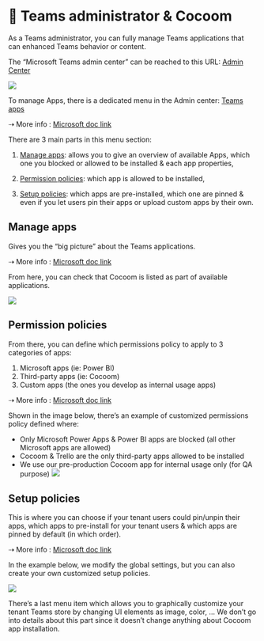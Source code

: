 # 🚀 Teams administrator & Cocoom

As a Teams administrator, you can fully manage Teams applications that can enhanced Teams behavior or content.

The “Microsoft Teams admin center” can be reached to this URL: [Admin Center](https://admin.teams.microsoft.com)

![](https://paper-attachments.dropbox.com/s_F4554E37D88F30AB7BEBF1845EA4EDBA717C9233F7EAE67807843257ADA51AC6_1610956371977_Teams+-+Microsoft+Teams+admin+center.png)

To manage Apps, there is a dedicated menu in the Admin center: [Teams apps](https://admin.teams.microsoft.com/policies/manage-apps)

⇢ More info : [Microsoft doc link](https://docs.microsoft.com/en-us/microsoftteams/admin-settings)

There are 3 main parts in this menu section:

1. [Manage apps](#manage-apps): allows you to give an overview of available Apps, which one you blocked or allowed to be installed & each app properties,

2. [Permission policies](#permission-policies): which app is allowed to be installed,

3. [Setup policies](#setup-policies): which apps are pre-installed, which one are pinned & even if you let users pin their apps or upload custom apps by their own.


## Manage apps

Gives you the “big picture” about the Teams applications.

⇢ More info : [Microsoft doc link](https://docs.microsoft.com/en-us/microsoftteams/manage-apps)

From here, you can check that Cocoom is listed as part of available applications.

![](https://paper-attachments.dropbox.com/s_F4554E37D88F30AB7BEBF1845EA4EDBA717C9233F7EAE67807843257ADA51AC6_1610956776062_Teams+-+Manage+apps+availability.png)


## Permission policies

From there, you can define which permissions policy to apply to 3 categories of apps:

1. Microsoft apps (ie: Power BI)
2. Third-party apps (ie: Cocoom)
3. Custom apps (the ones you develop as internal usage apps)

⇢ More info : [Microsoft doc link](https://docs.microsoft.com/en-us/microsoftteams/teams-app-permission-policies)

Shown in the image below, there’s an example of customized permissions policy defined where:

- Only Microsoft Power Apps & Power BI apps are blocked (all other Microsoft apps are allowed)
- Cocoom & Trello are the only third-party apps allowed to be installed
- We use our pre-production Cocoom app for internal usage only (for QA purpose)
![](https://paper-attachments.dropbox.com/s_F4554E37D88F30AB7BEBF1845EA4EDBA717C9233F7EAE67807843257ADA51AC6_1610957300486_Teams+-+Permission+policy+creation.png)



## Setup policies

This is where you can choose if your tenant users could pin/unpin their apps, which apps to pre-install for your tenant users & which apps are pinned by default (in which order).

⇢ More info : [Microsoft doc link](https://docs.microsoft.com/en-us/microsoftteams/teams-app-setup-policies)

In the example below, we modify the global settings, but you can also create your own customized setup policies.

![](https://paper-attachments.dropbox.com/s_F4554E37D88F30AB7BEBF1845EA4EDBA717C9233F7EAE67807843257ADA51AC6_1610957468098_Teams+-+Setup+policy.png)

There’s a last menu item which allows you to graphically customize your tenant Teams store by changing UI elements as image, color, …
We don’t go into details about this part since it doesn’t change anything about Cocoom app installation.

